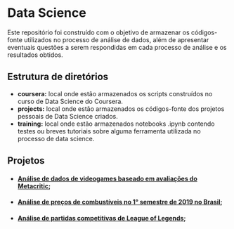 # Data Science

Este repositório foi construído com o objetivo de armazenar os códigos-fonte utilizados no processo de análise de dados, além de apresentar eventuais questões a serem respondidas em cada processo de análise e os resultados obtidos. 

## Estrutura de diretórios

- **coursera:** local onde estão armazenados os scripts construídos no curso de Data Science do Coursera.
- **projects:** local onde estão armazenados os códigos-fonte dos projetos pessoais de Data Science criados.
- **training:** local onde estão armazenados notebooks .ipynb contendo testes ou breves tutoriais sobre alguma ferramenta utilizada no processo de data science.

## Projetos
- #### [Análise de dados de videogames baseado em avaliações do Metacritic](https://github.com/guilhermesam/data-science/tree/master/projects/metacritic-2011_2019);
  
- #### [Análise de preços de combustíveis no 1° semestre de 2019 no Brasil](https://github.com/guilhermesam/data-science/tree/master/projects/fuel_2019);
  
- #### [Análise de partidas competitivas de League of Legends](https://github.com/guilhermesam/data-science/tree/master/projects/lol-analysis);
